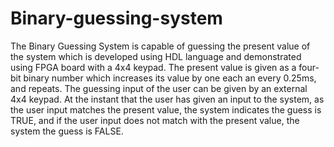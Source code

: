 # Binary-guessing-system

The Binary Guessing System is capable of guessing the present value of the system which is
developed using HDL language and demonstrated using FPGA board with a 4x4 keypad. The
present value is given as a four-bit binary number which increases its value by one each an every
0.25ms, and repeats. The guessing input of the user can be given by an external 4x4 keypad. At
the instant that the user has given an input to the system, as the user input matches the present
value, the system indicates the guess is TRUE, and if the user input does not match with the present
value, the system the guess is FALSE.
